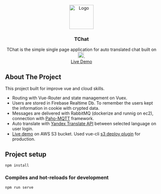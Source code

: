 <p align="center">
  <a href="https://s3.amazonaws.com/tch4t/logo.png">
    <img src="logo.png" alt="Logo" width="80" height="80">
  </a>

  <h3 align="center">TChat</h3>

  <p align="center">
    TChat is the simple single page application for auto translated chat built on <a href="https://vuejs.org" target="_blank"><img width="20" src="https://vuejs.org/images/logo.png" alt="Vue logo"></a>.
    <br />
    <a target="_blank" href="http://tchat.space/">Live Demo</a>
  </p>
</p>


<!-- ABOUT THE PROJECT -->
## About The Project

This project built for improve vue and cloud skills.

* Routing with Vue-Router and state management on Vuex.
* Users are stored in Firebase Realtime Db. To remember the users kept the information in cookie with crypted data.
* Messages are delivered with RabbitMQ (dockerize and runnig on ec2), connection with <a href="https://github.com/eclipse/paho.mqtt.javascript" target="_blank">Paho-MQTT</a> framework.
* Auto translate with <a href="https://tech.yandex.com/translate/" target="_blank">Yandex Translate API</a> between selected language on user login.
* <a href="http://tchat.space/" target="_blank">Live demo</a> on AWS S3 bucket. Used vue-cli <a href="https://github.com/multiplegeorges/vue-cli-plugin-s3-deploy" target="_blank">s3 deploy plugin</a> for production.



## Project setup
```
npm install
```

### Compiles and hot-reloads for development
```
npm run serve
```
